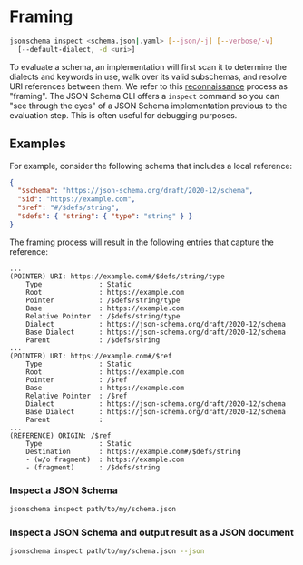 Framing
=======

```sh
jsonschema inspect <schema.json|.yaml> [--json/-j] [--verbose/-v]
  [--default-dialect, -d <uri>]
```

To evaluate a schema, an implementation will first scan it to determine the
dialects and keywords in use, walk over its valid subschemas, and resolve URI
references between them. We refer to this
[reconnaissance](https://en.wikipedia.org/wiki/Reconnaissance) process as
"framing". The JSON Schema CLI offers a `inspect` command so you can "see through
the eyes" of a JSON Schema implementation previous to the evaluation step. This
is often useful for debugging purposes.

Examples
--------

For example, consider the following schema that includes a local reference:

```json
{
  "$schema": "https://json-schema.org/draft/2020-12/schema",
  "$id": "https://example.com",
  "$ref": "#/$defs/string",
  "$defs": { "string": { "type": "string" } }
}
```

The framing process will result in the following entries that capture the
reference:

```
...
(POINTER) URI: https://example.com#/$defs/string/type
    Type              : Static
    Root              : https://example.com
    Pointer           : /$defs/string/type
    Base              : https://example.com
    Relative Pointer  : /$defs/string/type
    Dialect           : https://json-schema.org/draft/2020-12/schema
    Base Dialect      : https://json-schema.org/draft/2020-12/schema
    Parent            : /$defs/string
...
(POINTER) URI: https://example.com#/$ref
    Type              : Static
    Root              : https://example.com
    Pointer           : /$ref
    Base              : https://example.com
    Relative Pointer  : /$ref
    Dialect           : https://json-schema.org/draft/2020-12/schema
    Base Dialect      : https://json-schema.org/draft/2020-12/schema
    Parent            :
...
(REFERENCE) ORIGIN: /$ref
    Type              : Static
    Destination       : https://example.com#/$defs/string
    - (w/o fragment)  : https://example.com
    - (fragment)      : /$defs/string
```

### Inspect a JSON Schema

```sh
jsonschema inspect path/to/my/schema.json
```

### Inspect a JSON Schema and output result as a JSON document

```sh
jsonschema inspect path/to/my/schema.json --json
```
